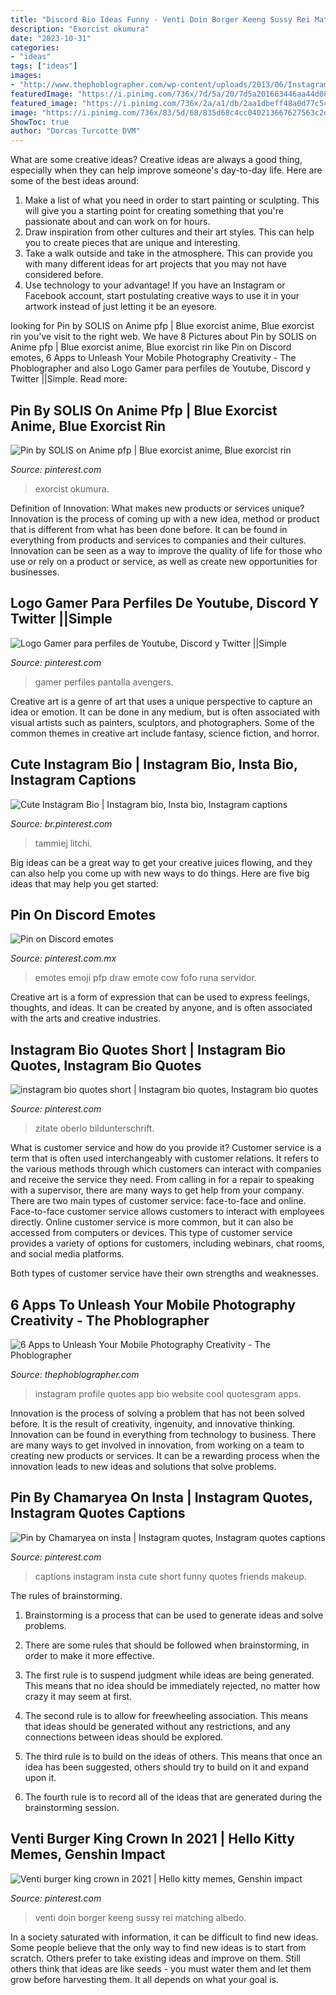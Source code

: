```yaml
---
title: "Discord Bio Ideas Funny - Venti Doin Borger Keeng Sussy Rei Matching Albedo"
description: "Exorcist okumura"
date: "2023-10-31"
categories:
- "ideas"
tags: ["ideas"]
images:
- "http://www.thephoblographer.com/wp-content/uploads/2013/06/Instagram.jpg"
featuredImage: "https://i.pinimg.com/736x/7d/5a/20/7d5a201663446aa44d0857ebfd43819c.jpg"
featured_image: "https://i.pinimg.com/736x/2a/a1/db/2aa1dbeff48a0d77c540ab2c176ee2e9.jpg"
image: "https://i.pinimg.com/736x/83/5d/68/835d68c4cc040213667627563c2d97dd.jpg"
ShowToc: true
author: "Dorcas Turcotte DVM"
---
```



What are some creative ideas?
Creative ideas are always a good thing, especially when they can help improve someone's day-to-day life. Here are some of the best ideas around: 
1. Make a list of what you need in order to start painting or sculpting. This will give you a starting point for creating something that you're passionate about and can work on for hours. 
2. Draw inspiration from other cultures and their art styles. This can help you to create pieces that are unique and interesting. 
3. Take a walk outside and take in the atmosphere. This can provide you with many different ideas for art projects that you may not have considered before. 
4. Use technology to your advantage! If you have an Instagram or Facebook account, start postulating creative ways to use it in your artwork instead of just letting it be an eyesore.

	

		
looking for Pin by SOLIS on Anime pfp | Blue exorcist anime, Blue exorcist rin you've visit to the right web. We have 8 Pictures about Pin by SOLIS on Anime pfp | Blue exorcist anime, Blue exorcist rin like Pin on Discord emotes, 6 Apps to Unleash Your Mobile Photography Creativity - The Phoblographer and also Logo Gamer para perfiles de Youtube, Discord y Twitter ||Simple. Read more:
		
    
## Pin By SOLIS On Anime Pfp | Blue Exorcist Anime, Blue Exorcist Rin

<img loading=lazy src="https://i.pinimg.com/736x/3b/5a/0b/3b5a0b2f186ef84319246a24cd10ebbc.jpg" onerror="this.onerror=null;this.src='https://tse3.mm.bing.net/th?id=OIP.RhyVtq9A5o5ASlHWVl1NuwHaHa&amp;pid=15.1';" alt="Pin by SOLIS on Anime pfp | Blue exorcist anime, Blue exorcist rin">

_Source: pinterest.com_

>exorcist okumura. 

	

Definition of Innovation: What makes new products or services unique?
Innovation is the process of coming up with a new idea, method or product that is different from what has been done before. It can be found in everything from products and services to companies and their cultures. Innovation can be seen as a way to improve the quality of life for those who use or rely on a product or service, as well as create new opportunities for businesses.

    
## Logo Gamer Para Perfiles De Youtube, Discord Y Twitter ||Simple

<img loading=lazy src="https://i.pinimg.com/736x/7d/5a/20/7d5a201663446aa44d0857ebfd43819c.jpg" onerror="this.onerror=null;this.src='https://tse2.mm.bing.net/th?id=OIP.8IcJ6t0UETZVSGAHuoXRigHaKS&amp;pid=15.1';" alt="Logo Gamer para perfiles de Youtube, Discord y Twitter ||Simple">

_Source: pinterest.com_

>gamer perfiles pantalla avengers. 

	

Creative art is a genre of art that uses a unique perspective to capture an idea or emotion. It can be done in any medium, but is often associated with visual artists such as painters, sculptors, and photographers. Some of the common themes in creative art include fantasy, science fiction, and horror.

    
## Cute Instagram Bio | Instagram Bio, Insta Bio, Instagram Captions

<img loading=lazy src="https://i.pinimg.com/736x/00/65/c0/0065c019a9d9c2baa390588823cdaaba--instagram-bio.jpg" onerror="this.onerror=null;this.src='https://tse2.mm.bing.net/th?id=OIP.DsEgViZZIwKQaPF9sRrFegHaNK&amp;pid=15.1';" alt="Cute Instagram Bio | Instagram bio, Insta bio, Instagram captions">

_Source: br.pinterest.com_

>tammiej litchi. 

	

Big ideas can be a great way to get your creative juices flowing, and they can also help you come up with new ways to do things. Here are five big ideas that may help you get started: 

    
## Pin On Discord Emotes

<img loading=lazy src="https://i.pinimg.com/736x/ed/fd/bc/edfdbccc4fc1308d7f86afd09bcbcfae.jpg" onerror="this.onerror=null;this.src='https://tse2.mm.bing.net/th?id=OIP.ZQKJjL9xyaubXkpMYRX75wHaHa&amp;pid=15.1';" alt="Pin on Discord emotes">

_Source: pinterest.com.mx_

>emotes emoji pfp draw emote cow fofo runa servidor. 

	

Creative art is a form of expression that can be used to express feelings, thoughts, and ideas. It can be created by anyone, and is often associated with the arts and creative industries.

    
## Instagram Bio Quotes Short | Instagram Bio Quotes, Instagram Bio Quotes

<img loading=lazy src="https://i.pinimg.com/736x/83/5d/68/835d68c4cc040213667627563c2d97dd.jpg" onerror="this.onerror=null;this.src='https://tse4.mm.bing.net/th?id=OIP.0_mrHL-BjxbY0a_fNdP1swHaNL&amp;pid=15.1';" alt="instagram bio quotes short | Instagram bio quotes, Instagram bio quotes">

_Source: pinterest.com_

>zitate oberlo bildunterschrift. 

	

What is customer service and how do you provide it?
Customer service is a term that is often used interchangeably with customer relations. It refers to the various methods through which customers can interact with companies and receive the service they need. From calling in for a repair to speaking with a supervisor, there are many ways to get help from your company.
There are two main types of customer service: face-to-face and online. Face-to-face customer service allows customers to interact with employees directly. Online customer service is more common, but it can also be accessed from computers or devices. This type of customer service provides a variety of options for customers, including webinars, chat rooms, and social media platforms.

Both types of customer service have their own strengths and weaknesses.

    
## 6 Apps To Unleash Your Mobile Photography Creativity - The Phoblographer

<img loading=lazy src="http://www.thephoblographer.com/wp-content/uploads/2013/06/Instagram.jpg" onerror="this.onerror=null;this.src='https://tse2.mm.bing.net/th?id=OIP.T93dOSHd5HIXFkDBUEPk6gAAAA&amp;pid=15.1';" alt="6 Apps to Unleash Your Mobile Photography Creativity - The Phoblographer">

_Source: thephoblographer.com_

>instagram profile quotes app bio website cool quotesgram apps. 

	

Innovation is the process of solving a problem that has not been solved before. It is the result of creativity, ingenuity, and innovative thinking. Innovation can be found in everything from technology to business. There are many ways to get involved in innovation, from working on a team to creating new products or services. It can be a rewarding process when the innovation leads to new ideas and solutions that solve problems.

    
## Pin By Chamaryea On Insta | Instagram Quotes, Instagram Quotes Captions

<img loading=lazy src="https://i.pinimg.com/736x/f0/f4/37/f0f4372366c95137eb0eb132621669e0.jpg" onerror="this.onerror=null;this.src='https://tse4.mm.bing.net/th?id=OIP.mSXaCd0VWyycDNRWA2qdOgHaNK&amp;pid=15.1';" alt="Pin by Chamaryea on insta | Instagram quotes, Instagram quotes captions">

_Source: pinterest.com_

>captions instagram insta cute short funny quotes friends makeup. 

	

The rules of brainstorming.
1. Brainstorming is a process that can be used to generate ideas and solve problems.
2. There are some rules that should be followed when brainstorming, in order to make it more effective.

3. The first rule is to suspend judgment while ideas are being generated. This means that no idea should be immediately rejected, no matter how crazy it may seem at first.

4. The second rule is to allow for freewheeling association. This means that ideas should be generated without any restrictions, and any connections between ideas should be explored.

5. The third rule is to build on the ideas of others. This means that once an idea has been suggested, others should try to build on it and expand upon it.

6. The fourth rule is to record all of the ideas that are generated during the brainstorming session.

    
## Venti Burger King Crown In 2021 | Hello Kitty Memes, Genshin Impact

<img loading=lazy src="https://i.pinimg.com/736x/2a/a1/db/2aa1dbeff48a0d77c540ab2c176ee2e9.jpg" onerror="this.onerror=null;this.src='https://tse3.mm.bing.net/th?id=OIP.8PdiOGRdu06Y2h0_uzvB2gHaHa&amp;pid=15.1';" alt="Venti burger king crown in 2021 | Hello kitty memes, Genshin impact">

_Source: pinterest.com_

>venti doin borger keeng sussy rei matching albedo. 

	

In a society saturated with information, it can be difficult to find new ideas. Some people believe that the only way to find new ideas is to start from scratch. Others prefer to take existing ideas and improve on them. Still others think that ideas are like seeds - you must water them and let them grow before harvesting them. It all depends on what your goal is.

